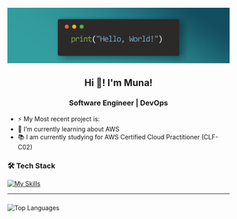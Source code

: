 ![Banner](./banner3.png)

<h2 align="center">Hi 👋! I'm Muna! </h2>
<h3 align="center">Software Engineer | DevOps </h3>


- ⚡ My Most recent project is:
- 🌱 I’m currently learning about AWS
- 📚 I am currently studying for AWS Certified Cloud Practitioner (CLF-C02)

<!--
- 🔭 I’m currently working on ...
- 👯 I’m looking to collaborate on ...
- 💬 Ask me about ...
- 📫 How to reach me: ...

### For more skills icons
https://github.com/tandpfun/skill-icons
-->


### 🛠️ Tech Stack
[![My Skills](https://skillicons.dev/icons?i=js,html,css,aws,bash,linux,docker,kubernetes,terraform,vscode,ubuntu,git,github,gitlab,powerplatform)](https://skillicons.dev)

---
###

![Top Languages](https://github-readme-stats.vercel.app/api/top-langs/?username=munaai&layout=compact&theme=tokyonight)


###
